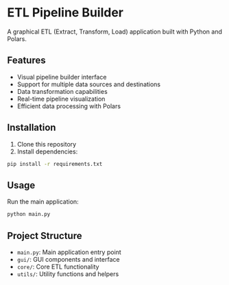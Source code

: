 # ETL Pipeline Builder

A graphical ETL (Extract, Transform, Load) application built with Python and Polars.

## Features

- Visual pipeline builder interface
- Support for multiple data sources and destinations
- Data transformation capabilities
- Real-time pipeline visualization
- Efficient data processing with Polars

## Installation

1. Clone this repository
2. Install dependencies:
```bash
pip install -r requirements.txt
```

## Usage

Run the main application:
```bash
python main.py
```

## Project Structure

- `main.py`: Main application entry point
- `gui/`: GUI components and interface
- `core/`: Core ETL functionality
- `utils/`: Utility functions and helpers 